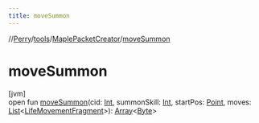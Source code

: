 ```yaml
---
title: moveSummon
---
```

//[Perry](../../../index.html)/[tools](../index.html)/[MaplePacketCreator](index.html)/[moveSummon](move-summon.html)



# moveSummon



[jvm]\
open fun [moveSummon](move-summon.html)(cid: [Int](https://kotlinlang.org/api/latest/jvm/stdlib/kotlin/-int/index.html), summonSkill: [Int](https://kotlinlang.org/api/latest/jvm/stdlib/kotlin/-int/index.html), startPos: [Point](https://docs.oracle.com/javase/8/docs/api/java/awt/Point.html), moves: [List](https://docs.oracle.com/javase/8/docs/api/java/util/List.html)&lt;[LifeMovementFragment](../../server.movement/-life-movement-fragment/index.html)&gt;): [Array](https://kotlinlang.org/api/latest/jvm/stdlib/kotlin/-array/index.html)&lt;[Byte](https://kotlinlang.org/api/latest/jvm/stdlib/kotlin/-byte/index.html)&gt;




